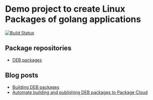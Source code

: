 # Demo project to create Linux Packages of golang applications

[![Build Status](https://travis-ci.org/amitsaha/golang-packaging-demo.svg?branch=master)](https://travis-ci.org/amitsaha/golang-packaging-demo)

## Package repositories

- [DEB packages](https://packagecloud.io/amitsaha/logrus-demo)


## Blog posts

- [Building DEB packages](http://echorand.me/quick-and-dirty-debian-packages-for-your-golang-application.html)
- [Automate building and publishing DEB packages to Package Cloud](http://echorand.me/automatic-building-and-publishing-deb-packages-for-golang-applications.html)

